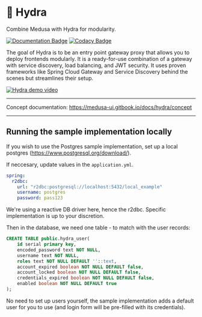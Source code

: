 # 🐲 Hydra

Combine Medusa with Hydra for modularity. 

[![Documentation Badge](https://img.shields.io/badge/Documentation-medusa--ui.gitbook.io%2Fdocs-informational)](https://medusa-ui.gitbook.io/docs/) [![Codacy Badge](https://app.codacy.com/project/badge/Grade/bcc42d042ef5433aa6913ded9ba80da7)](https://www.codacy.com/gh/medusa-ui/hydra/dashboard?utm_source=github.com&amp;utm_medium=referral&amp;utm_content=medusa-ui/hydra&amp;utm_campaign=Badge_Grade)

The goal of Hydra is to be an entry point gateway proxy that allows you to deploy frontends modularly. It is a ready-for-use combination of a gateway with service discovery, load balancing, and JWT security. It uses proven frameworks like Spring Cloud Gateway and Service Discovery behind the scenes but streamlines their setup.

[![Hydra demo video](https://yt-embed.herokuapp.com/embed?v=RHFn0LW7bqw)](https://www.youtube.com/watch?v=RHFn0LW7bqw "Hydra demo")

---

Concept documentation: https://medusa-ui.gitbook.io/docs/hydra/concept

---
## Running the sample implementation locally
If you wish to use the Postgres sample implementation, set up a local postgres (https://www.postgresql.org/download/).

If neccesary, update values in the `application.yml`. 

```yaml
spring:
  r2dbc:
    url: "r2dbc:postgresql://localhost:5432/local_example"
    username: postgres
    password: pass123
```
We're using a reactive DB driver here, hence the r2dbc. Specific implementation is up to your discretion.

Then in the database, we need one table - to match with the user records:
```sql
CREATE TABLE public.hydra_user(
    id serial primary key,
    encoded_password text NOT NULL,
    username text NOT NULL,
    roles text NOT NULL DEFAULT ''::text,
    account_expired boolean NOT NULL DEFAULT false,
    account_locked boolean NOT NULL DEFAULT false,
    credentials_expired boolean NOT NULL DEFAULT false,
    enabled boolean NOT NULL DEFAULT true
);
```

No need to set up users yourself, the sample implementation adds a default user for you to use (and login form will be pre-filled with its credentials).